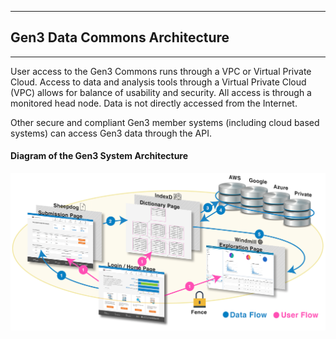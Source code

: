 * * *
## Gen3 Data Commons Architecture
* * *

User access to the Gen3 Commons runs through a VPC or Virtual Private Cloud.   Access to data and analysis tools through a Virtual Private Cloud (VPC) allows for balance of usability and security.   All access is through a monitored head node.  Data is not directly accessed from the Internet.  

Other secure and compliant Gen3 member systems (including cloud based systems) can access Gen3 data through the API.

<h4>Diagram of the Gen3 System Architecture</h4>

![Gen3 Architecture](/img/architecture.png)
